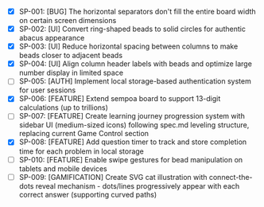 - [x] SP-001: [BUG] The horizontal separators don't fill the entire board width on certain screen dimensions
- [x] SP-002: [UI] Convert ring-shaped beads to solid circles for authentic abacus appearance
- [x] SP-003: [UI] Reduce horizontal spacing between columns to make beads closer to adjacent beads
- [x] SP-004: [UI] Align column header labels with beads and optimize large number display in limited space
- [ ] SP-005: [AUTH] Implement local storage-based authentication system for user sessions
- [x] SP-006: [FEATURE] Extend sempoa board to support 13-digit calculations (up to trillions)
- [ ] SP-007: [FEATURE] Create learning journey progression system with sidebar UI (medium-sized icons) following spec.md leveling structure, replacing current Game Control section
- [x] SP-008: [FEATURE] Add question timer to track and store completion time for each problem in local storage
- [ ] SP-010: [FEATURE] Enable swipe gestures for bead manipulation on tablets and mobile devices
- [ ] SP-009: [GAMIFICATION] Create SVG cat illustration with connect-the-dots reveal mechanism - dots/lines progressively appear with each correct answer (supporting curved paths)
